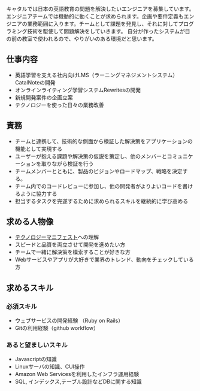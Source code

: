 キャタルでは日本の英語教育の問題を解決したいエンジニアを募集しています。
エンジニアチームでは機動的に動くことが求められます。企画や要件定義もエンジニアの業務範囲に入ります。チームとして課題を発見し、それに対してプログラミング技術を駆使して問題解決をしていきます。
自分が作ったシステムが目の前の教室で使われるので、やりがいのある環境だと思います。
## 仕事内容 
- 英語学習を支える社内向けLMS（ラーニングマネジメントシステム）CatalNoteの開発 
- オンラインライティング学習システムRewritesの開発 
- 新規開発案件の企画立案 
- テクノロジーを使った日々の業務改善

## 責務
- チームと連携して、技術的な側面から検証した解決策をアプリケーションの機能として実現する
- ユーザーが抱える課題や解決策の仮説を策定し、他のメンバーとコミュニケーションを取りながら検証を行う
- チームメンバーとともに、製品のビジョンやロードマップ、戦略を決定する。
- チーム内でのコードレビューに参加し、他の開発者がよりよいコードを書けるように協力する
- 担当するタスクを完遂するために求められるスキルを継続的に学び高める

## 求める人物像 
- [テクノロジーマニフェスト](README.md)への理解
- スピードと品質を両立させて開発を進めたい方
- チームで一緒に解決策を模索することが好きな方 
- Webサービスやアプリが大好きで業界のトレンド、動向をチェックしている方 

## 求めるスキル 
### 必須スキル
- ウェブサービスの開発経験 （Ruby on Rails）
- Gitの利用経験（github workflow）

### あると望ましいスキル 
- Javascriptの知識 
- Linuxサーバの知識、CUI操作 
- Amazon Web Servicesを利用したインフラ運用経験 
- SQL, インデックス,テーブル設計などDBに関する知識 
